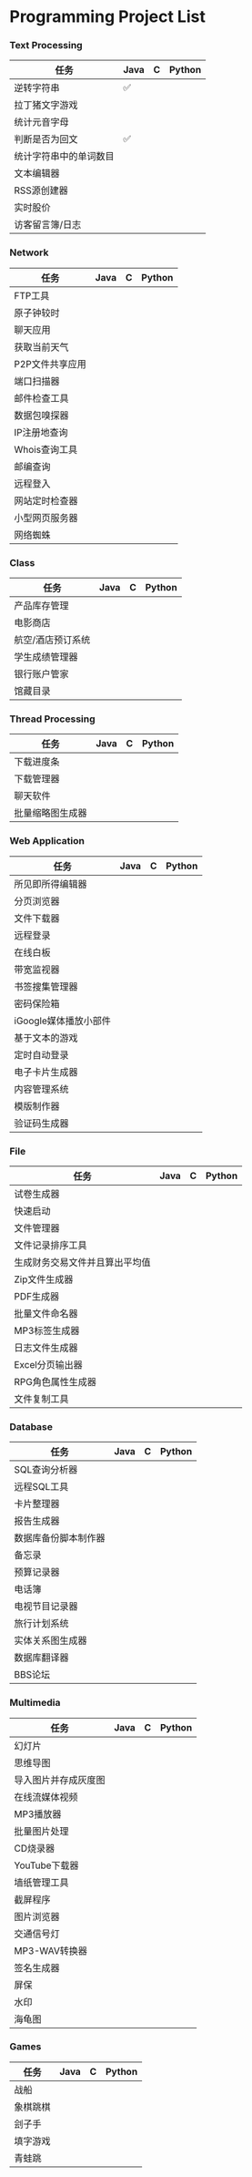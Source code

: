 # Programming Project List


### Text Processing

| 任务                   | Java | C    | Python |
| ---------------------- | ---- | ---- | ------ |
| 逆转字符串             | ✅    |      |        |
| 拉丁猪文字游戏         |      |      |        |
| 统计元音字母           |      |      |        |
| 判断是否为回文         | ✅    |      |        |
| 统计字符串中的单词数目 |      |      |        |
| 文本编辑器             |      |      |        |
| RSS源创建器            |      |      |        |
| 实时股价               |      |      |        |
| 访客留言簿/日志        |      |      |        |



### Network

| 任务            | Java | C    | Python |
| --------------- | ---- | ---- | ------ |
| FTP工具         |      |      |        |
| 原子钟较时      |      |      |        |
| 聊天应用        |      |      |        |
| 获取当前天气    |      |      |        |
| P2P文件共享应用 |      |      |        |
| 端口扫描器      |      |      |        |
| 邮件检查工具    |      |      |        |
| 数据包嗅探器    |      |      |        |
| IP注册地查询    |      |      |        |
| Whois查询工具   |      |      |        |
| 邮编查询        |      |      |        |
| 远程登入        |      |      |        |
| 网站定时检查器  |      |      |        |
| 小型网页服务器  |      |      |        |
| 网络蜘蛛        |      |      |        |



### Class

| 任务              | Java | C    | Python |
| ----------------- | ---- | ---- | ------ |
| 产品库存管理      |      |      |        |
| 电影商店          |      |      |        |
| 航空/酒店预订系统 |      |      |        |
| 学生成绩管理器    |      |      |        |
| 银行账户管家      |      |      |        |
| 馆藏目录          |      |      |        |




### Thread Processing

| 任务             | Java | C    | Python |
| ---------------- | ---- | ---- | ------ |
| 下载进度条       |      |      |        |
| 下载管理器       |      |      |        |
| 聊天软件         |      |      |        |
| 批量缩略图生成器 |      |      |        |



### Web Application

| 任务                  | Java | C    | Python |
| --------------------- | ---- | ---- | ------ |
| 所见即所得编辑器      |      |      |        |
| 分页浏览器            |      |      |        |
| 文件下载器            |      |      |        |
| 远程登录              |      |      |        |
| 在线白板              |      |      |        |
| 带宽监视器            |      |      |        |
| 书签搜集管理器        |      |      |        |
| 密码保险箱            |      |      |        |
| iGoogle媒体播放小部件 |      |      |        |
| 基于文本的游戏        |      |      |        |
| 定时自动登录          |      |      |        |
| 电子卡片生成器        |      |      |        |
| 内容管理系统          |      |      |        |
| 模版制作器            |      |      |        |
| 验证码生成器          |      |      |        |



### File

| 任务                           | Java | C    | Python |
| ------------------------------ | ---- | ---- | ------ |
| 试卷生成器                     |      |      |        |
| 快速启动                       |      |      |        |
| 文件管理器                     |      |      |        |
| 文件记录排序工具               |      |      |        |
| 生成财务交易文件并且算出平均值 |      |      |        |
| Zip文件生成器                  |      |      |        |
| PDF生成器                      |      |      |        |
| 批量文件命名器                 |      |      |        |
| MP3标签生成器                  |      |      |        |
| 日志文件生成器                 |      |      |        |
| Excel分页输出器                |      |      |        |
| RPG角色属性生成器              |      |      |        |
| 文件复制工具                   |      |      |        |



### Database

| 任务                 | Java | C    | Python |
| -------------------- | ---- | ---- | ------ |
| SQL查询分析器        |      |      |        |
| 远程SQL工具          |      |      |        |
| 卡片整理器           |      |      |        |
| 报告生成器           |      |      |        |
| 数据库备份脚本制作器 |      |      |        |
| 备忘录               |      |      |        |
| 预算记录器           |      |      |        |
| 电话簿               |      |      |        |
| 电视节目记录器       |      |      |        |
| 旅行计划系统         |      |      |        |
| 实体关系图生成器     |      |      |        |
| 数据库翻译器         |      |      |        |
| BBS论坛              |      |      |        |



### Multimedia

| 任务                 | Java | C    | Python |
| -------------------- | ---- | ---- | ------ |
| 幻灯片               |      |      |        |
| 思维导图             |      |      |        |
| 导入图片并存成灰度图 |      |      |        |
| 在线流媒体视频       |      |      |        |
| MP3播放器            |      |      |        |
| 批量图片处理         |      |      |        |
| CD烧录器             |      |      |        |
| YouTube下载器        |      |      |        |
| 墙纸管理工具         |      |      |        |
| 截屏程序             |      |      |        |
| 图片浏览器           |      |      |        |
| 交通信号灯           |      |      |        |
| MP3-WAV转换器        |      |      |        |
| 签名生成器           |      |      |        |
| 屏保                 |      |      |        |
| 水印                 |      |      |        |
| 海龟图               |      |      |        |



### Games

| 任务     | Java | C    | Python |
| -------- | ---- | ---- | ------ |
| 战船     |      |      |        |
| 象棋跳棋 |      |      |        |
| 刽子手   |      |      |        |
| 填字游戏 |      |      |        |
| 青蛙跳   |      |      |        |



